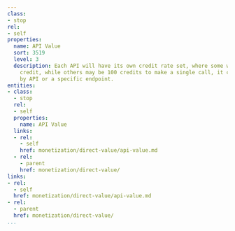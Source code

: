 ```yaml
---
class:
- stop
rel:
- self
properties:
  name: API Value
  sort: 3519
  level: 3
  description: Each API will have its own credit rate set, where some will be one
    credit, while others may be 100 credits to make a single call, it can be defined
    by API or a specific endpoint.
entities:
- class:
  - stop
  rel:
  - self
  properties:
    name: API Value
  links:
  - rel:
    - self
    href: monetization/direct-value/api-value.md
  - rel:
    - parent
    href: monetization/direct-value/
links:
- rel:
  - self
  href: monetization/direct-value/api-value.md
- rel:
  - parent
  href: monetization/direct-value/
...
```

